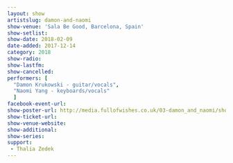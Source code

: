 ```yaml
---
layout: show
artistslug: damon-and-naomi
show-venue: 'Sala Be Good, Barcelona, Spain'
show-setlist:
show-date: 2018-02-09
date-added: 2017-12-14
category: 2018
show-radio: 
show-lastfm: 
show-cancelled: 
performers: [
  "Damon Krukowski - guitar/vocals",
  "Naomi Yang - keyboards/vocals"
  ]
facebook-event-url: 
show-poster-url: http://media.fullofwishes.co.uk/03-damon_and_naomi/show_assets/2018-02/damon-and-naomi-spain-2018-02.jpg
show-ticket-url: 
show-venue-website: 
show-additional:
show-series: 
support:
 - Thalia Zedek
---
```



